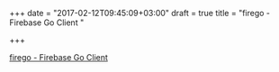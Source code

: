 +++
date = "2017-02-12T09:45:09+03:00"
draft = true
title = "firego - Firebase Go Client "

+++

<p><a href="https://t.co/Z8bYFdOboR">firego - Firebase Go Client </a></p>
